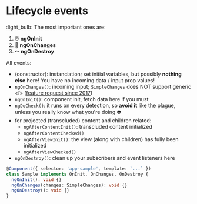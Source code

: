 # Lifecycle events

:light_bulb: The most important ones are:

1. :alarm_clock: **ngOnInit**
2. :door: **ngOnChanges**
3. :coffin: **ngOnDestroy**

All events:

- (constructor): instanciation; set initial variables, but possibly **nothing else** here! You have no incoming data / input prop values!
- `ngOnChanges()`: incoming input; `SimpleChanges` does NOT support generic `<T>` ([feature request since 2017](https://github.com/angular/angular/issues/17560))
- `ngOnInit()`: component init, fetch data here if you must
- `ngDoCheck()`: it runs on every detection, so **avoid it** like the plague, unless you really know what you're doing :no_entry:
- for projected (transcluded) content and children related:	
  - `ngAfterContentInit()`: transcluded content initialized
  - `ngAfterContentChecked()`	
  - `ngAfterViewInit()`: the view (along with children) has fully been initialized	
  - `ngAfterViewChecked()`	
- `ngOnDestroy()`: clean up your subscribers and event listeners here	

```typescript
@Component({ selector: 'app-sample', template: `...` })
class Sample implements OnInit, OnChanges, OnDestroy {
  ngOnInit(): void {}
  ngOnChanges(changes: SimpleChanges): void {}
  ngOnDestroy(): void {}
}
```
